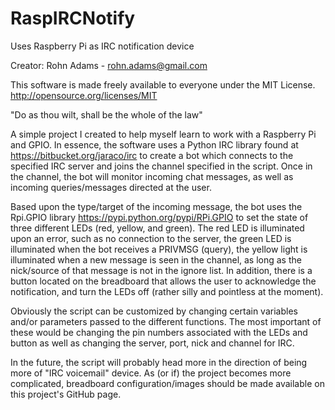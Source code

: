 # RaspIRCNotify

Uses Raspberry Pi as IRC notification device

Creator: Rohn Adams - rohn.adams@gmail.com

This software is made freely available to everyone under the MIT License. http://opensource.org/licenses/MIT

"Do as thou wilt, shall be the whole of the law"

A simple project I created to help myself learn to work with a Raspberry Pi and GPIO. In essence, the software uses a Python IRC
library found at https://bitbucket.org/jaraco/irc to create a bot which connects to the specified IRC server and joins the 
channel specified in the script. Once in the channel, the bot will monitor incoming chat messages, as well as incoming queries/messages directed at the user. 

Based upon the type/target of the incoming message, the bot uses the Rpi.GPIO library https://pypi.python.org/pypi/RPi.GPIO to set the state of three different LEDs (red, yellow, and green). The red LED is illuminated upon an error, such as no connection to the server, the green LED is illuminated when the bot receives a PRIVMSG (query), the yellow light is illuminated when a new message is seen in the channel, as long as the nick/source of that message is not in the ignore list. In addition, there is a button located on the breadboard that allows the user to acknowledge the notification, and turn the LEDs off (rather silly and pointless at the moment).

Obviously the script can be customized by changing certain variables and/or parameters passed to the different functions. The most important of these would be changing the pin numbers associated with the LEDs and button as well as changing the server, port, nick and channel for IRC.

In the future, the script will probably head more in the direction of being more of "IRC voicemail" device. As (or if) the project becomes more complicated, breadboard configuration/images should be made available on this project's GitHub page.





